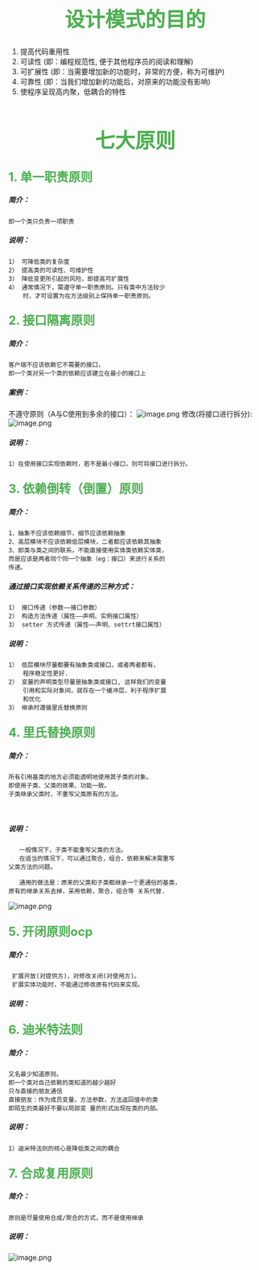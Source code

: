 

<h1 align='center' style='color:#4cAF50;font-size:40px'>  设计模式的目的  </h1>


1. 提高代码重用性
2. 可读性  (即：编程规范性, 便于其他程序员的阅读和理解)
3. 可扩展性  (即：当需要增加新的功能时，非常的方便，称为可维护) 
4. 可靠性  (即：当我们增加新的功能后，对原来的功能没有影响) 
5. 使程序呈现高内聚，低耦合的特性 





<h1 align='center' style='color:#4cAF50;font-size:40px'>   七大原则  </h1>

### <font color=#4CAF50 size=5>1. 单一职责原则</font>

##### 简介：  
	即一个类只负责一项职责
##### 说明：
	1） 可降低类的复杂度
	2） 提高类的可读性、可维护性
	3） 降低变更所引起的风险，即提高可扩展性
	4） 通常情况下，需遵守单一职责原则。只有类中方法较少
	    时，才可设置为在方法级别上保持单一职责原则。

### <font color=#4CAF50 size=5>2. 接口隔离原则</font>
##### 简介：  
	客户端不应该依赖它不需要的接口，
	即一个类对另一个类的依赖应该建立在最小的接口上 
 #####  案例：
不遵守原则（A与C使用到多余的接口）：
![image.png](https://i.loli.net/2020/02/13/lOgcnXwFId6rT37.png)
修改(将接口进行拆分):
![image.png](https://i.loli.net/2020/02/13/zBCstS8AvmGEJ7o.png)

##### 说明：
	1）在使用接口实现依赖时，若不是最小接口，则可将接口进行拆分。

### <font color=#4CAF50 size=5>3. 依赖倒转（倒置）原则</font>
##### 简介：  
	1、抽象不应该依赖细节，细节应该依赖抽象
	2、高层模块不应该依赖低层模块，二者都应该依赖其抽象
	3、即类与类之间的联系，不能直接使用实体类依赖实体类，
	而是应该是两者同个同一个抽象（eg：接口）来进行关系的
	传递。
##### 通过接口实现依赖关系传递的三种方式：
	1） 接口传递（参数——接口参数）
	2） 构造方法传递（属性——声明、实例接口属性）
	3） setter 方式传递（属性——声明、settrt接口属性）

##### 说明：
	1） 低层模块尽量都要有抽象类或接口，或者两者都有，
	    程序稳定性更好. 
	2） 变量的声明类型尽量是抽象类或接口, 这样我们的变量
	    引用和实际对象间，就存在一个缓冲层，利于程序扩展
	    和优化 
	3） 继承时遵循里氏替换原则 

### <font color=#4CAF50 size=5>4. 里氏替换原则</font>
##### 简介：  
	所有引用基类的地方必须能透明地使用其子类的对象。 
	即使用子类、父类的效果、功能一致。
	子类继承父类时，不重写父类原有的方法。


​	
##### 说明：
	   一般情况下，子类不能重写父类的方法。
	   在适当的情况下，可以通过聚合，组合，依赖来解决需重写
	父类方法的问题。
	
	   通用的做法是：原来的父类和子类都继承一个更通俗的基类，
	原有的继承关系去掉，采用依赖，聚合，组合等 关系代替. 
![image.png](https://i.loli.net/2020/02/13/gW5nxXk8ePiHJ1h.png)
### <font color=#4CAF50 size=5>5. 开闭原则ocp</font>
##### 简介：  
	 扩展开放(对提供方)，对修改关闭(对使用方)。
	 扩展实体功能时，不能通过修改原有代码来实现。
##### 说明：

### <font color=#4CAF50 size=5>6. 迪米特法则</font>
##### 简介：  
	又名最少知道原则。
	即一个类对自己依赖的类知道的越少越好
	只与直接的朋友通信
	直接朋友：作为成员变量，方法参数，方法返回值中的类
	即陌生的类最好不要以局部变 量的形式出现在类的内部。 
##### 说明：
	1）迪米特法则的核心是降低类之间的耦合

### <font color=#4CAF50 size=5>7. 合成复用原则</font>
##### 简介：  
	原则是尽量使用合成/聚合的方式，而不是使用继承 
##### 说明：
![image.png](https://i.loli.net/2020/02/13/6yKLmsoPpI9i2c4.png)